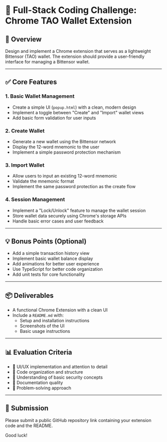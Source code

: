 # 🧪 Full-Stack Coding Challenge: Chrome TAO Wallet Extension

## 📘 Overview

Design and implement a Chrome extension that serves as a lightweight Bittensor (TAO) wallet. The extension should provide a user-friendly interface for managing a Bittensor wallet.

---

## ✅ Core Features

### 1. Basic Wallet Management
- Create a simple UI (`popup.html`) with a clean, modern design
- Implement a toggle between "Create" and "Import" wallet views
- Add basic form validation for user inputs

### 2. Create Wallet
- Generate a new wallet using the Bittensor network
- Display the 12-word mnemonic to the user
- Implement a simple password protection mechanism

### 3. Import Wallet
- Allow users to input an existing 12-word mnemonic
- Validate the mnemonic format
- Implement the same password protection as the create flow

### 4. Session Management
- Implement a "Lock/Unlock" feature to manage the wallet session
- Store wallet data securely using Chrome's storage APIs
- Handle basic error cases and user feedback

---

## 💡 Bonus Points (Optional)

- Add a simple transaction history view
- Implement basic wallet balance display
- Add animations for better user experience
- Use TypeScript for better code organization
- Add unit tests for core functionality

---

## 📦 Deliverables

- A functional Chrome Extension with a clean UI
- Include a `README.md` with:
  - Setup and installation instructions
  - Screenshots of the UI
  - Basic usage instructions

---

## 📊 Evaluation Criteria

- 🎨 UI/UX implementation and attention to detail
- 🧱 Code organization and structure
- 🧪 Understanding of basic security concepts
- 📝 Documentation quality
- 🚀 Problem-solving approach

---

## 🧳 Submission

Please submit a public GitHub repository link containing your extension code and the README.

Good luck!
